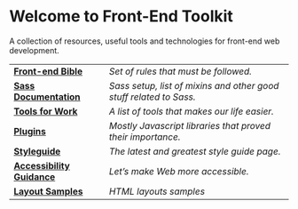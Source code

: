 # Welcome to Front-End Toolkit #

A collection of resources, useful tools and technologies for front-end web development.

|                                             |                                                                       |
| --------------------------------------------|-----------------------------------------------------------------------|
| **[Front-end Bible](Bible)**                | *Set of rules that must be followed.*                                 |
| **[Sass Documentation](Sass)**              | *Sass setup, list of mixins and other good stuff related to Sass.*    |
| **[Tools for Work](Tools)**                 | *A list of tools that makes our life easier.*                         |
| **[Plugins](Plugins)**                      | *Mostly Javascript libraries that proved their importance.*           |
| **[Styleguide](Styleguide)**                | *The latest and greatest style guide page.*                           |
| **[Accessibility Guidance](Accessibility)** | *Let’s make Web more accessible.*                                     |
| **[Layout Samples](Layouts)**               | *HTML layouts samples*                                                |
